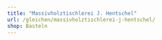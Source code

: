 ```yaml
---
title: "Massivholztischlerei J. Hentschel"
url: /gleichen/massivholztischlerei-j-hentschel/
shop: Basteln
---
```

